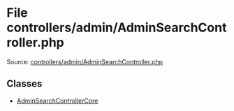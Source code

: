File controllers/admin/AdminSearchController.php
=========

Source: [controllers/admin/AdminSearchController.php](https://github.com/PrestaShop/PrestaShop/blob/1.5.0.13/controllers/admin/AdminSearchController.php)


Classes
-------

* [AdminSearchControllerCore](class.AdminSearchControllerCore.md)


